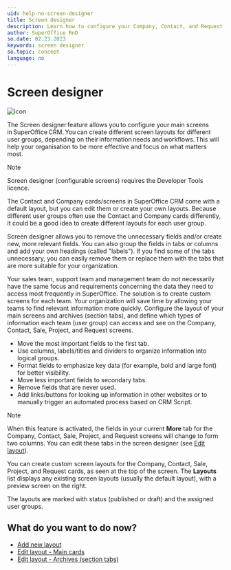 ```yaml
---
uid: help-no-screen-designer
title: Screen designer
description: Learn how to configure your Company, Contact, and Request cards in this how-to guide.
author: SuperOffice RnD
so.date: 02.23.2023
keywords: screen designer
so.topic: concept
language: no
---
```


# Screen designer

 ![icon][img1]

The Screen designer feature allows you to configure your main screens in SuperOffice CRM. You can create different screen layouts for different user groups, depending on their information needs and workflows. This will help your organisation to be more effective and focus on what matters most.

> [!NOTE]
> Screen designer (configurable screens) requires the Developer Tools licence.

The Contact and Company cards/screens in SuperOffice CRM come with a default layout, but you can edit them or create your own layouts. Because different user groups often use the Contact and Company cards differently, it could be a good idea to create different layouts for each user group.

Screen designer allows you to remove the unnecessary fields and/or create new, more relevant fields. You can also group the fields in tabs or columns and add your own headings (called "labels"). If you find some of the tabs unnecessary, you can easily remove them or replace them with the tabs that are more suitable for your organization.

Your sales team, support team and management team do not necessarily have the same focus and requirements concerning the data they need to access most frequently in SuperOffice. The solution is to create custom screens for each team. Your organization will save time by allowing your teams to find relevant information more quickly. Configure the layout of your main screens and archives (section tabs), and define which types of information each team (user group) can access and see on the Company, Contact, Sale, Project, and Request screens.

* Move the most important fields to the first tab.
* Use columns, labels/titles and dividers to organize information into logical groups.
* Format fields to emphasize key data (for example, bold and large font) for better visibility.
* Move less important fields to secondary tabs.
* Remove fields that are never used.
* Add links/buttons for looking up information in other websites or to manually trigger an automated process based on CRM Script.

> [!NOTE]
> When this feature is activated, the fields in your current **More** tab for the Company, Contact, Sale, Project, and Request screens will change to form two columns. You can edit these tabs in the screen designer (see [Edit layout][1]).

You can create custom screen layouts for the Company, Contact, Sale, Project, and Request cards, as seen at the top of the screen. The **Layouts** list displays any existing screen layouts (usually the default layout), with a preview screen on the right.

The layouts are marked with status (published or draft) and the assigned user groups.

## What do you want to do now?

* [Add new layout][2]
* [Edit layout - Main cards][1]
* [Edit layout - Archives (section tabs)][3]

<!-- Referenced links -->
[1]: edit-layout.md
[2]: add-new-layout.md
[3]: edit-layout-archives.md

<!-- Referenced images -->
[img1]: ../../../../../common/icons/nav-admin-confscreen-active-h32.png

